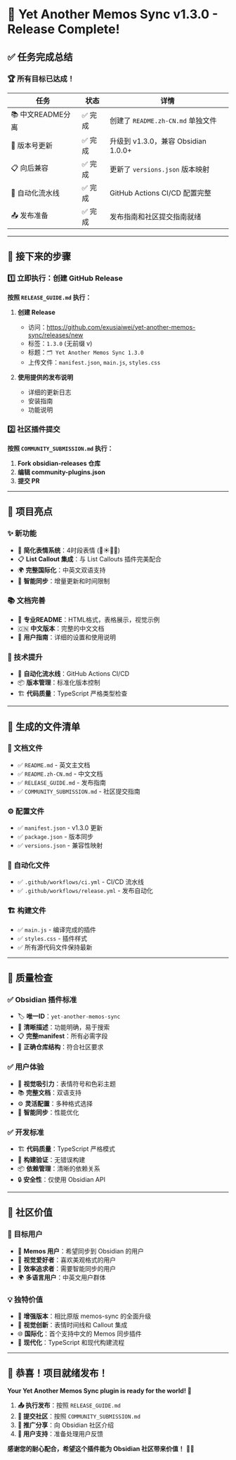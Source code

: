 # 🎉 Yet Another Memos Sync v1.3.0 - Release Complete!

## ✅ 任务完成总结

### 🏆 所有目标已达成！

| 任务 | 状态 | 详情 |
|------|------|------|
| 📚 中文README分离 | ✅ 完成 | 创建了 `README.zh-CN.md` 单独文件 |
| 🔢 版本号更新 | ✅ 完成 | 升级到 v1.3.0，兼容 Obsidian 1.0.0+ |
| 📋 向后兼容 | ✅ 完成 | 更新了 `versions.json` 版本映射 |
| 🤖 自动化流水线 | ✅ 完成 | GitHub Actions CI/CD 配置完整 |
| 📤 发布准备 | ✅ 完成 | 发布指南和社区提交指南就绪 |

---

## 🚀 接下来的步骤

### 1️⃣ 立即执行：创建 GitHub Release

**按照 `RELEASE_GUIDE.md` 执行：**

1. **创建 Release**
   - 访问：https://github.com/exusiaiwei/yet-another-memos-sync/releases/new
   - 标签：`1.3.0` (无前缀 v)
   - 标题：`🗂️ Yet Another Memos Sync 1.3.0`
   - 上传文件：`manifest.json`, `main.js`, `styles.css`

2. **使用提供的发布说明**
   - 详细的更新日志
   - 安装指南
   - 功能说明

### 2️⃣ 社区插件提交

**按照 `COMMUNITY_SUBMISSION.md` 执行：**

1. **Fork obsidian-releases 仓库**
2. **编辑 community-plugins.json**
3. **提交 PR**

---

## 🎨 项目亮点

### ✨ 新功能
- 🌅 **简化表情系统**：4时段表情 (🌅☀️🌆🌙)
- 📋 **List Callout 集成**：与 List Callouts 插件完美配合
- 🌍 **完整国际化**：中英文双语支持
- 🔄 **智能同步**：增量更新和时间限制

### 📚 文档完善
- 📖 **专业README**：HTML格式，表格展示，视觉示例
- 🇨🇳 **中文版本**：完整的中文文档
- 🎯 **用户指南**：详细的设置和使用说明

### 🔧 技术提升
- 🤖 **自动化流水线**：GitHub Actions CI/CD
- 📦 **版本管理**：标准化版本控制
- 🏗️ **代码质量**：TypeScript 严格类型检查

---

## 📁 生成的文件清单

### 📖 文档文件
- ✅ `README.md` - 英文主文档
- ✅ `README.zh-CN.md` - 中文文档
- ✅ `RELEASE_GUIDE.md` - 发布指南
- ✅ `COMMUNITY_SUBMISSION.md` - 社区提交指南

### ⚙️ 配置文件
- ✅ `manifest.json` - v1.3.0 更新
- ✅ `package.json` - 版本同步
- ✅ `versions.json` - 兼容性映射

### 🤖 自动化文件
- ✅ `.github/workflows/ci.yml` - CI/CD 流水线
- ✅ `.github/workflows/release.yml` - 发布自动化

### 🏗️ 构建文件
- ✅ `main.js` - 编译完成的插件
- ✅ `styles.css` - 插件样式
- ✅ 所有源代码文件保持最新

---

## 🎯 质量检查

### ✅ Obsidian 插件标准
- 🏷️ **唯一ID**：`yet-another-memos-sync`
- 📝 **清晰描述**：功能明确，易于搜索
- 📋 **完整manifest**：所有必需字段
- 🔗 **正确仓库结构**：符合社区要求

### ✅ 用户体验
- 🎨 **视觉吸引力**：表情符号和色彩主题
- 📚 **完整文档**：双语支持
- ⚙️ **灵活配置**：多种格式选择
- 🔄 **智能同步**：性能优化

### ✅ 开发标准
- 🏗️ **代码质量**：TypeScript 严格模式
- 🧪 **构建验证**：无错误构建
- 📦 **依赖管理**：清晰的依赖关系
- 🔒 **安全性**：仅使用 Obsidian API

---

## 🌟 社区价值

### 🎯 目标用户
- 📝 **Memos 用户**：希望同步到 Obsidian 的用户
- 🎨 **视觉爱好者**：喜欢美观格式的用户
- 🔄 **效率追求者**：需要智能同步的用户
- 🌍 **多语言用户**：中英文用户群体

### 💡 独特价值
- 🚀 **增强版本**：相比原版 memos-sync 的全面升级
- 🎨 **视觉创新**：表情时间线和 Callout 集成
- 🌐 **国际化**：首个支持中文的 Memos 同步插件
- 🔧 **现代化**：TypeScript 和现代构建流程

---

## 🎊 恭喜！项目就绪发布！

**Your Yet Another Memos Sync plugin is ready for the world! 🌟**

1. **📤 执行发布**：按照 `RELEASE_GUIDE.md`
2. **🚀 提交社区**：按照 `COMMUNITY_SUBMISSION.md`
3. **📢 推广分享**：向 Obsidian 社区介绍
4. **👥 用户支持**：准备处理用户反馈

**感谢您的耐心配合，希望这个插件能为 Obsidian 社区带来价值！** 🙏✨
